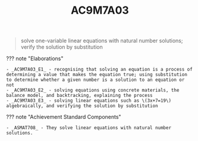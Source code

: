 ﻿---
tags: australian-curriculum
title: AC9M7A03
type: note
---
> solve one-variable linear equations with natural number solutions; verify the solution by substitution

??? note "Elaborations"

	- _AC9M7A03_E1_ - recognising that solving an equation is a process of determining a value that makes the equation true; using substitution to determine whether a given number is a solution to an equation or not
	- _AC9M7A03_E2_ - solving equations using concrete materials, the balance model, and backtracking, explaining the process
	- _AC9M7A03_E3_ - solving linear equations such as \(3x+7=19\) algebraically, and verifying the solution by substitution
??? note "Achievement Standard Components"

	- _ASMAT708_ - They solve linear equations with natural number solutions.